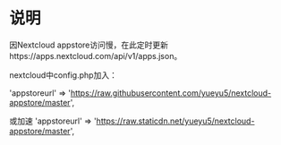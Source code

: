 # 说明
因Nextcloud appstore访问慢，在此定时更新https://apps.nextcloud.com/api/v1/apps.json。

nextcloud中config.php加入：

'appstoreurl' => 'https://raw.githubusercontent.com/yueyu5/nextcloud-appstore/master',

或加速
'appstoreurl' => 'https://raw.staticdn.net/yueyu5/nextcloud-appstore/master',

